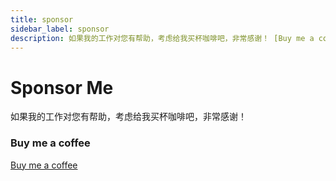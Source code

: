 ```yaml
---
title: sponsor
sidebar_label: sponsor
description: 如果我的工作对您有帮助，考虑给我买杯咖啡吧，非常感谢！ [Buy me a coffee](https://www.buymeacoffee.com/lianwenwu)。 本文介绍其用法、最佳实践与代码示例。
---
```

# Sponsor Me

如果我的工作对您有帮助，考虑给我买杯咖啡吧，非常感谢！

### Buy me a coffee

[Buy me a coffee](https://www.buymeacoffee.com/lianwenwu)